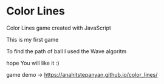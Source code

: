 # Color Lines

Color Lines game created with JavaScript

This is my first game 

To find the path of ball I used the Wave algoritm

hope You will like it :)

game demo -> https://anahitstepanyan.github.io/color_lines/
